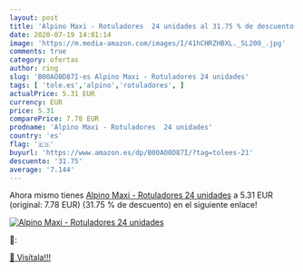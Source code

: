 ```yaml
---
layout: post
title: 'Alpino Maxi - Rotuladores  24 unidades al 31.75 % de descuento'
date: 2020-07-19 14:01:14
image: 'https://m.media-amazon.com/images/I/41hCHRZHBXL._SL200_.jpg'
comments: true
category: ofertas
author: ring
slug: 'B00AO0D87I-es Alpino Maxi - Rotuladores 24 unidades'
tags: [ 'tole.es','alpino','rotuladores', ]
actualPrice: 5.31 EUR
currency: EUR
price: 5.31
comparePrice: 7.78 EUR
prodname: 'Alpino Maxi - Rotuladores  24 unidades'
country: 'es'
flag: '🇪🇸'
buyurl: 'https://www.amazon.es/dp/B00AO0D87I/?tag=tolees-21'
descuento: '31.75'
average: '7.144'
---
```


Ahora mismo tienes [Alpino Maxi - Rotuladores  24 unidades](https://www.amazon.es/dp/B00AO0D87I/?tag=tolees-21) a 5.31 EUR (original: 7.78 EUR) (31.75 %  de descuento) en el siguiente enlace!

[![Alpino Maxi - Rotuladores  24 unidades](https://m.media-amazon.com/images/I/41hCHRZHBXL._SL200_.jpg)](https://www.amazon.es/dp/B00AO0D87I/?tag=tolees-21)

🔎:


[🛒 Visítala!!!](https://www.amazon.es/dp/B00AO0D87I/?tag=tolees-21)
